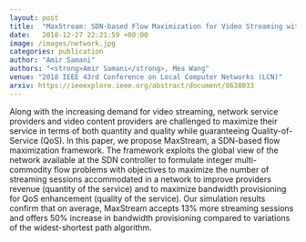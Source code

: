 ```yaml
---
layout: post
title:  "MaxStream: SDN-based Flow Maximization for Video Streaming with QoS Enhancement"
date:   2018-12-27 22:21:59 +00:00
image: /images/network.jpg
categories: publication
author: "Amir Samani"
authors: "<strong>Amir Samani</strong>, Mea Wang"
venue: "2018 IEEE 43rd Conference on Local Computer Networks (LCN)"
arxiv: https://ieeexplore.ieee.org/abstract/document/8638033
---
```

Along with the increasing demand for video streaming, network service providers and video content providers are challenged to maximize their service in terms of both quantity and quality while guaranteeing Quality-of-Service (QoS). In this paper, we propose MaxStream, a SDN-based flow maximization framework. The framework exploits the global view of the network available at the SDN controller to formulate integer multi-commodity flow problems with objectives to maximize the number of streaming sessions accommodated in a network to improve providers revenue (quantity of the service) and to maximize bandwidth provisioning for QoS enhancement (quality of the service). Our simulation results confirm that on average, MaxStream accepts 13% more streaming sessions and offers 50% increase in bandwidth provisioning compared to variations of the widest-shortest path algorithm.
